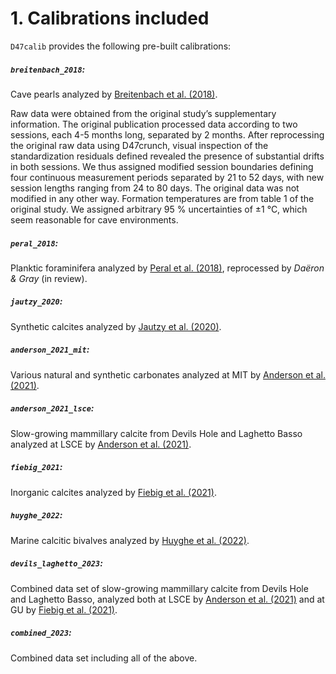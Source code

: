 # 1. Calibrations included

`D47calib` provides the following pre-built calibrations:

##### **`breitenbach_2018`:**
Cave pearls analyzed by [Breitenbach et al. (2018)](https://doi.org/10.1016/j.gca.2018.03.010).

Raw data were obtained from the original study’s supplementary information. The original publication processed data according to two sessions, each 4-5 months long, separated by 2 months. After reprocessing the original raw data using D47crunch, visual inspection of the standardization residuals defined revealed the presence of substantial drifts in both sessions. We thus assigned modified session boundaries defining four continuous measurement periods separated by 21 to 52 days, with new session lengths ranging from 24 to 80 days. The original data was not modified in any other way. Formation temperatures are from table 1 of the original study. We assigned arbitrary 95 % uncertainties of ±1 °C, which seem reasonable for cave environments.

##### **`peral_2018`:**
Planktic foraminifera analyzed by [Peral et al. (2018)](https://doi.org/10.1016/j.gca.2018.07.016), reprocessed by _Daëron & Gray_ (in review).

##### **`jautzy_2020`:**
Synthetic calcites analyzed by [Jautzy et al. (2020)](https://doi.org/10.7185/geochemlet.2021).

##### **`anderson_2021_mit`:**
Various natural and synthetic carbonates analyzed at MIT by [Anderson et al. (2021)](https://doi.org/10.1029/2020gl092069).

##### **`anderson_2021_lsce`:**
Slow-growing mammillary calcite from Devils Hole and Laghetto Basso analyzed at LSCE by [Anderson et al. (2021)](https://doi.org/10.1029/2020gl092069).

##### **`fiebig_2021`:**
Inorganic calcites analyzed by [Fiebig et al. (2021)](https://doi.org/10.1016/j.gca.2021.07.012).

##### **`huyghe_2022`:**
Marine calcitic bivalves analyzed by [Huyghe et al. (2022)](https://doi.org/10.1016/j.gca.2021.09.019).

##### **`devils_laghetto_2023`:**
Combined data set of slow-growing mammillary calcite from Devils Hole and Laghetto Basso, analyzed both at LSCE by [Anderson et al. (2021)](https://doi.org/10.1029/2020gl092069) and at GU by [Fiebig et al. (2021)](https://doi.org/10.1016/j.gca.2021.07.012).

##### **`combined_2023`:**
Combined data set including all of the above.
